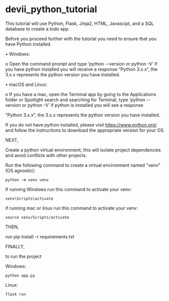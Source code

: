 # devii_python_tutorial
This tutorial will use Python, Flask, Jinja2, HTML, Javascipt, and a SQL database to create a todo app. 

Before you proceed further with the tutorial you need to ensure that you have Python installed.  

•	Windows:

o	Open the command prompt and type ‘python --version or python -V’ if you have python installed you will receive a response “Python 3.x.x”, the 3.x.x represents the python version you have installed.  

•	macOS and Linux:

o	If you have a mac, open the Terminal app by going to the Applications folder or Spotlight search and searching for Terminal, type ‘python --version or python -V’ if python is installed you will see a response 

“Python 3.x.x”, the 3.x.x represents the python version you have installed.  

If you do not have python installed, please visit https://www.python.org/ and follow the instructions to download the appropriate version for your OS.  


NEXT, 

Create a python virtual environment, this will isolate project dependencies and avoid conflicts with other projects.

Run the following command to create a virtual environment named "venv" (OS agnostic): 

	python -m venv venv

If running Windows run this command to activate your venv:

	venv\Scripts\activate
 
if running mac or linux run this command to activate your venv:

	source venv/Scripts/activate

 THEN, 

run pip install -r requirements.txt

FINALLY, 

to run the project 

Windows: 

	python app.py

 Linux: 

 	flask run 

